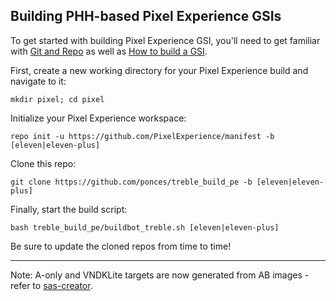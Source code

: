 
## Building PHH-based Pixel Experience GSIs ##

To get started with building Pixel Experience GSI, you'll need to get familiar with [Git and Repo](https://source.android.com/source/using-repo.html) as well as [How to build a GSI](https://github.com/phhusson/treble_experimentations/wiki/How-to-build-a-GSI%3F).

First, create a new working directory for your Pixel Experience build and navigate to it:

    mkdir pixel; cd pixel

Initialize your Pixel Experience workspace:

    repo init -u https://github.com/PixelExperience/manifest -b [eleven|eleven-plus]

Clone this repo:

    git clone https://github.com/ponces/treble_build_pe -b [eleven|eleven-plus]

Finally, start the build script:

    bash treble_build_pe/buildbot_treble.sh [eleven|eleven-plus]

Be sure to update the cloned repos from time to time!

---

Note: A-only and VNDKLite targets are now generated from AB images - refer to [sas-creator](https://github.com/phhusson/sas-creator).
